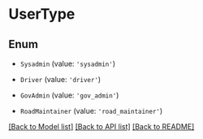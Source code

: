 # UserType


## Enum

* `Sysadmin` (value: `'sysadmin'`)

* `Driver` (value: `'driver'`)

* `GovAdmin` (value: `'gov_admin'`)

* `RoadMaintainer` (value: `'road_maintainer'`)

[[Back to Model list]](../README.md#documentation-for-models) [[Back to API list]](../README.md#documentation-for-api-endpoints) [[Back to README]](../README.md)
